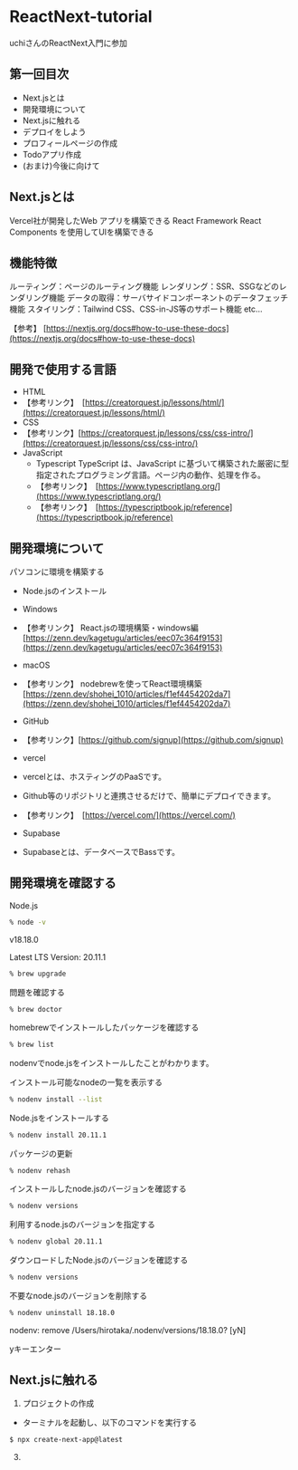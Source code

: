 # ReactNext-tutorial

uchiさんのReactNext入門に参加

## 第一回目次

* Next.jsとは
* 開発環境について
* Next.jsに触れる
* デプロイをしよう
* プロフィールページの作成
* Todoアプリ作成
* (おまけ)今後に向けて

## Next.jsとは

Vercel社が開発したWeb アプリを構築できる React Framework
React Components を使用してUIを構築できる

## 機能特徴

ルーティング：ページのルーティング機能
レンダリング：SSR、SSGなどのレンダリング機能
データの取得：サーバサイドコンポーネントのデータフェッチ機能
スタイリング：Tailwind CSS、CSS-in-JS等のサポート機能
etc…

【参考】
[https://nextjs.org/docs#how-to-use-these-docs](https://nextjs.org/docs#how-to-use-these-docs)

## 開発で使用する言語

* HTML
 * 【参考リンク】　[https://creatorquest.jp/lessons/html/](https://creatorquest.jp/lessons/html/) 
* CSS
 * 【参考リンク】[https://creatorquest.jp/lessons/css/css-intro/](https://creatorquest.jp/lessons/css/css-intro/)
* JavaScript
  * Typescript TypeScript は、JavaScript に基づいて構築された厳密に型指定されたプログラミング言語。ページ内の動作、処理を作る。
  * 【参考リンク】　[https://www.typescriptlang.org/](https://www.typescriptlang.org/)
  * 【参考リンク】　[https://typescriptbook.jp/reference](https://typescriptbook.jp/reference)
 
## 開発環境について

パソコンに環境を構築する

 * Node.jsのインストール
  * Windows 
   * 【参考リンク】 React.jsの環境構築・windows編　[https://zenn.dev/kagetugu/articles/eec07c364f9153](https://zenn.dev/kagetugu/articles/eec07c364f9153)
  * macOS
   * 【参考リンク】 nodebrewを使ってReact環境構築 [https://zenn.dev/shohei_1010/articles/f1ef4454202da7](https://zenn.dev/shohei_1010/articles/f1ef4454202da7)

 * GitHub
  * 【参考リンク】[https://github.com/signup](https://github.com/signup)

 * vercel
  * vercelとは、ホスティングのPaaSです。
  * Github等のリポジトリと連携させるだけで、簡単にデプロイできます。
  * 【参考リンク】　[https://vercel.com/](https://vercel.com/)

 * Supabase
  * Supabaseとは、データベースでBassです。

## 開発環境を確認する

Node.js

```sh
% node -v
```
v18.18.0

Latest LTS Version: 20.11.1

```sh
% brew upgrade
```

問題を確認する

```sh
% brew doctor
```

homebrewでインストールしたパッケージを確認する

```sh
% brew list
```
nodenvでnode.jsをインストールしたことがわかります。

インストール可能なnodeの一覧を表示する

```sh
% nodenv install --list
```

Node.jsをインストールする

```sh
% nodenv install 20.11.1
```

パッケージの更新

```
% nodenv rehash
```

インストールしたnode.jsのバージョンを確認する

```sh
% nodenv versions
```

利用するnode.jsのバージョンを指定する

```sh
% nodenv global 20.11.1
```

ダウンロードしたNode.jsのバージョンを確認する

```sh
% nodenv versions
```

不要なnode.jsのバージョンを削除する

```sh
% nodenv uninstall 18.18.0
```
nodenv: remove /Users/hirotaka/.nodenv/versions/18.18.0? [yN] 

yキーエンター


## Next.jsに触れる



1. プロジェクトの作成

- ターミナルを起動し、以下のコマンドを実行する


```sh
$ npx create-next-app@latest
```


3. 

